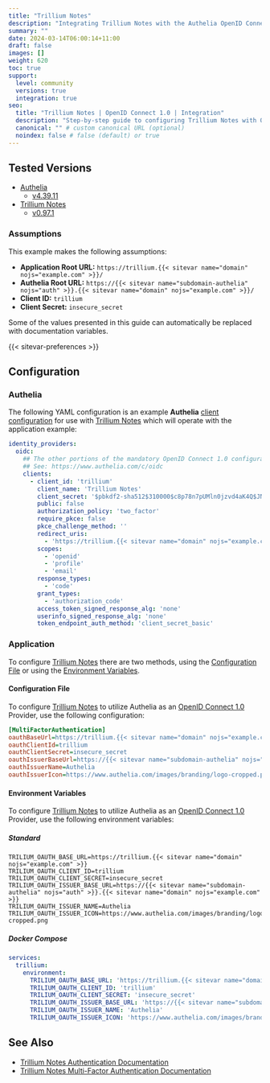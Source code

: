 ```yaml
---
title: "Trillium Notes"
description: "Integrating Trillium Notes with the Authelia OpenID Connect 1.0 Provider."
summary: ""
date: 2024-03-14T06:00:14+11:00
draft: false
images: []
weight: 620
toc: true
support:
  level: community
  versions: true
  integration: true
seo:
  title: "Trillium Notes | OpenID Connect 1.0 | Integration"
  description: "Step-by-step guide to configuring Trillium Notes with OpenID Connect 1.0 for secure SSO. Enhance your login flow using Authelia’s modern identity management."
  canonical: "" # custom canonical URL (optional)
  noindex: false # false (default) or true
---
```


## Tested Versions

- [Authelia]
  - [v4.39.11](https://github.com/authelia/authelia/releases/tag/v4.39.11)
- [Trillium Notes]
  - [v0.97.1](https://github.com/TriliumNext/Trilium/releases/tag/v0.97.1)

### Assumptions

This example makes the following assumptions:

- __Application Root URL:__ `https://trillium.{{< sitevar name="domain" nojs="example.com" >}}/`
- __Authelia Root URL:__ `https://{{< sitevar name="subdomain-authelia" nojs="auth" >}}.{{< sitevar name="domain" nojs="example.com" >}}/`
- __Client ID:__ `trillium`
- __Client Secret:__ `insecure_secret`

Some of the values presented in this guide can automatically be replaced with documentation variables.

{{< sitevar-preferences >}}

## Configuration

### Authelia

The following YAML configuration is an example __Authelia__ [client configuration] for use with [Trillium Notes] which will
operate with the application example:

```yaml {title="configuration.yml"}
identity_providers:
  oidc:
    ## The other portions of the mandatory OpenID Connect 1.0 configuration go here.
    ## See: https://www.authelia.com/c/oidc
    clients:
      - client_id: 'trillium'
        client_name: 'Trillium Notes'
        client_secret: '$pbkdf2-sha512$310000$c8p78n7pUMln0jzvd4aK4Q$JNRBzwAo0ek5qKn50cFzzvE9RXV88h1wJn5KGiHrD0YKtZaR/nCb2CJPOsKaPK0hjf.9yHxzQGZziziccp6Yng'  # The digest of 'insecure_secret'.
        public: false
        authorization_policy: 'two_factor'
        require_pkce: false
        pkce_challenge_method: ''
        redirect_uris:
          - 'https://trillium.{{< sitevar name="domain" nojs="example.com" >}}/callback'
        scopes:
          - 'openid'
          - 'profile'
          - 'email'
        response_types:
          - 'code'
        grant_types:
          - 'authorization_code'
        access_token_signed_response_alg: 'none'
        userinfo_signed_response_alg: 'none'
        token_endpoint_auth_method: 'client_secret_basic'
```

### Application

To configure [Trillium Notes] there are two methods, using the [Configuration File](#configuration-file) or using the
[Environment Variables](#environment-variables).

#### Configuration File

To configure [Trillium Notes] to utilize Authelia as an [OpenID Connect 1.0] Provider, use the following configuration:

```ini {title="config.ini"}
[MultiFactorAuthentication]
oauthBaseUrl=https://trillium.{{< sitevar name="domain" nojs="example.com" >}}
oauthClientId=trillium
oauthClientSecret=insecure_secret
oauthIssuerBaseUrl=https://{{< sitevar name="subdomain-authelia" nojs="auth" >}}.{{< sitevar name="domain" nojs="example.com" >}}
oauthIssuerName=Authelia
oauthIssuerIcon=https://www.authelia.com/images/branding/logo-cropped.png
```

#### Environment Variables

To configure [Trillium Notes] to utilize Authelia as an [OpenID Connect 1.0] Provider, use the following environment
variables:

##### Standard

```shell {title=".env"}
TRILIUM_OAUTH_BASE_URL=https://trillium.{{< sitevar name="domain" nojs="example.com" >}}
TRILIUM_OAUTH_CLIENT_ID=trillium
TRILIUM_OAUTH_CLIENT_SECRET=insecure_secret
TRILIUM_OAUTH_ISSUER_BASE_URL=https://{{< sitevar name="subdomain-authelia" nojs="auth" >}}.{{< sitevar name="domain" nojs="example.com" >}}
TRILIUM_OAUTH_ISSUER_NAME=Authelia
TRILIUM_OAUTH_ISSUER_ICON=https://www.authelia.com/images/branding/logo-cropped.png
```

##### Docker Compose

```yaml {title="compose.yml"}
services:
  trillium:
    environment:
      TRILIUM_OAUTH_BASE_URL: 'https://trillium.{{< sitevar name="domain" nojs="example.com" >}}'
      TRILIUM_OAUTH_CLIENT_ID: 'trillium'
      TRILIUM_OAUTH_CLIENT_SECRET: 'insecure_secret'
      TRILIUM_OAUTH_ISSUER_BASE_URL: 'https://{{< sitevar name="subdomain-authelia" nojs="auth" >}}.{{< sitevar name="domain" nojs="example.com" >}}'
      TRILIUM_OAUTH_ISSUER_NAME: 'Authelia'
      TRILIUM_OAUTH_ISSUER_ICON: 'https://www.authelia.com/images/branding/logo-cropped.png'
```

## See Also

- [Trillium Notes Authentication Documentation](https://github.com/TriliumNext/Trilium/blob/main/docs/User%20Guide/User%20Guide/Installation%20%26%20Setup/Server%20Installation/Authentication.md)
- [Trillium Notes Multi-Factor Authentication Documentation](https://github.com/TriliumNext/Trilium/blob/main/docs/User%20Guide/User%20Guide/Installation%20%26%20Setup/Server%20Installation/Multi-Factor%20Authentication.md)

[Authelia]: https://www.authelia.com
[Trillium Notes]: https://github.com/TriliumNext/Trilium
[OpenID Connect 1.0]: ../../introduction.md
[client configuration]: ../../../../configuration/identity-providers/openid-connect/clients.md
